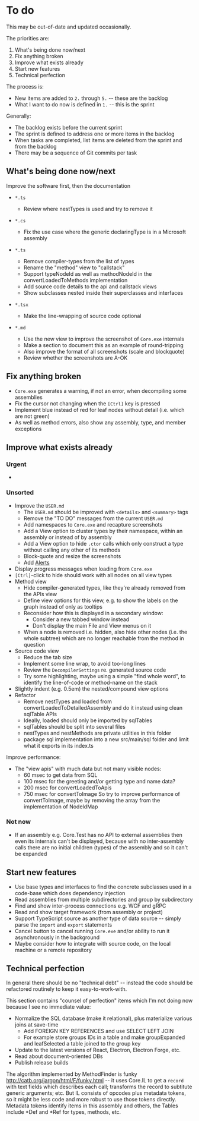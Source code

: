 # To do

This may be out-of-date and updated occasionally.

The priorities are:

1. What's being done now/next
2. Fix anything broken
3. Improve what exists already
4. Start new features
5. Technical perfection

The process is:

- New items are added to `2.` through `5.` -- these are the backlog
- What I want to do now is defined in `1.` -- this is the sprint

Generally:

- The backlog exists before the current sprint
- The sprint is defined to address one or more items in the backlog
- When tasks are completed, list items are deleted from the sprint and from the backlog
- There may be a sequence of Git commits per task

## What's being done now/next

Improve the software first, then the documentation

- `*.ts`

  - Review where nestTypes is used and try to remove it

- `*.cs`

  - Fix the use case where the generic declaringType is in a Microsoft assembly

- `*.ts`

  - Remove compiler-types from the list of types
  - Rename the "method" view to "callstack"
  - Support typeNodeId as well as methodNodeId in the convertLoadedToMethods implementation
  - Add source code details to the api and callstack views
  - Show subclasses nested inside their superclasses and interfaces

- `*.tsx`

  - Make the line-wrapping of source code optional

- `*.md`
  - Use the new view to improve the screenshot of `Core.exe` internals
  - Make a section to document this as an example of round-tripping
  - Also improve the format of all screenshots (scale and blockquote)
  - Review whether the screenshots are A-OK

## Fix anything broken

- `Core.exe` generates a warning, if not an error, when decompiling some assemblies
- Fix the cursor not changing when the `[Ctrl]` key is pressed
- Implement blue instead of red for leaf nodes without detail (i.e. which are not green)
- As well as method errors, also show any assembly, type, and member exceptions

## Improve what exists already

### Urgent

-

### Unsorted

- Improve the `USER.md`
  - The `USER.md` should be improved with `<details>` and `<summary>` tags
  - Remove the "TO DO" messages from the current `USER.md`
  - Add namespaces to `Core.exe` and recapture screenshots
  - Add a View option to cluster types by their namespace, within an assembly or instead of by assembly
  - Add a View option to hide `.ctor` calls which only construct a type without calling any other of its methods
  - Block-quote and resize the screenshots
  - Add [Alerts](https://docs.github.com/en/get-started/writing-on-github/getting-started-with-writing-and-formatting-on-github/basic-writing-and-formatting-syntax#alerts)
- Display progress messages when loading from `Core.exe`
- `[Ctrl]`-click to hide should work with all nodes on all view types
- Method view
  - Hide compiler-generated types, like they're already removed from the APIs view
  - Define view options for this view, e.g. to show the labels on the graph instead of only as tooltips
  - Reconsider how this is displayed in a secondary window:
    - Consider a new tabbed window instead
    - Don't display the main File and View menus on it
  - When a node is removed i.e. hidden, also hide other nodes (i.e. the whole subtree) which are no longer reachable from the method in question
- Source code view
  - Reduce the tab size
  - Implement some line wrap, to avoid too-long lines
  - Review the `DecompilerSettings` re. generated source code
  - Try some highlighting, maybe using a simple "find whole word", to identify the line-of-code or method-name on the stack
- Slightly indent (e.g. 0.5em) the nested/compound view options
- Refactor
  - Remove nestTypes and loaded from convertLoadedToDetailedAssembly and do it instead using clean sqlTable APIs
  - Ideally, loaded should only be imported by sqlTables
  - sqlTables should be split into several files
  - nestTypes and nestMethods are private utilities in this folder
  - package sql implementation into a new src/main/sql folder and limit what it exports in its index.ts

Improve performance:

- The "view apis" with much data but not many visible nodes:
  - 60 msec to get data from SQL
  - 100 msec for the greeting and/or getting type and name data?
  - 200 msec for convertLoadedToApis
  - 750 msec for convertToImage
    So try to improve performance of convertToImage, maybe by removing the array from the implementation of NodeIdMap

### Not now

- If an assembly e.g. Core.Test has no API to external assemblies then even its internals can't be displayed,
  because with no inter-assembly calls there are no initial children (types) of the assembly and so it can't be expanded

## Start new features

- Use base types and interfaces to find the concrete subclasses used in a code-base which does dependency injection
- Read assemblies from multiple subdirectories and group by subdirectory
- Find and show inter-process connections e.g. WCF and gRPC
- Read and show target framework (from assembly or project)
- Support TypeScript source as another type of data source -- simply parse the `import` and `export` statements
- Cancel button to cancel running `Core.exe` and/or ability to run it asynchronously in the background
- Maybe consider how to integrate with source code, on the local machine or a remote repository

## Technical perfection

In general there should be no "technical debt" --
instead the code should be refactored routinely to keep it easy-to-work-with.

This section contains "counsel of perfection" items which I'm not doing now because I see no immediate value:

- Normalize the SQL database (make it relational), plus materialize various joins at save-time
  - Add FOREIGN KEY REFERENCES and use SELECT LEFT JOIN
  - For example store groups IDs in a table and make groupExpanded and leafSelected a table joined to the group key
- Update to the latest versions of React, Electron, Electron Forge, etc.
- Read about document-oriented DBs
- Publish release builds

The algorithm implemented by MethodFinder is funky http://catb.org/jargon/html/F/funky.html -- it uses Core.IL to get
a `record` with text fields which describes each call; transforms the record to subtitute generic arguments; etc.
But IL consists of opcodes plus metadata tokens, so it might be less code and more robust to use those tokens directly.
Metadata tokens identify items in this assembly and others, the Tables include *Def and *Ref for types, methods, etc.
